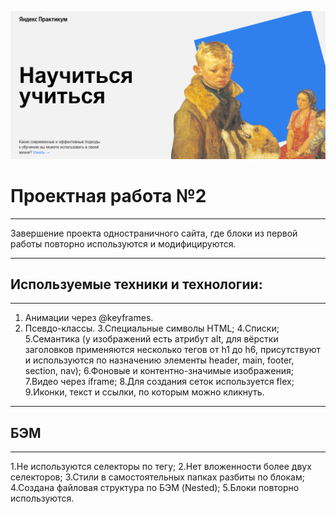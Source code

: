 ![Alt-текст](https://github.com/rem-ran/how-to-learn/blob/main/screenshot%20fot%20readme.png)

# Проектная работа №2

---

Завершение проекта одностраничного сайта, где блоки из первой работы повторно используются и модифицируются.

---

## Используемые техники и технологии:

---

1. Анимации через @keyframes.
2. Псевдо-классы.
3.Специальные символы HTML;
4.Списки;
5.Семантика (у изображений есть атрибут alt, для вёрстки заголовков применяются несколько тегов от h1 до h6, присутствуют и используются по назначению элементы header, main, footer, section, nav);
6.Фоновые и контентно-значимые изображения;
7.Видео через iframe;
8.Для создания сеток используется flex;
9.Иконки, текст и ссылки, по которым можно кликнуть.

---

## БЭМ

---

1.Не используются селекторы по тегу;
2.Нет вложенности более двух селекторов;
3.Стили в самостоятельных папках разбиты по блокам;
4.Создана файловая структура по БЭМ (Nested);
5.Блоки повторно используются.
